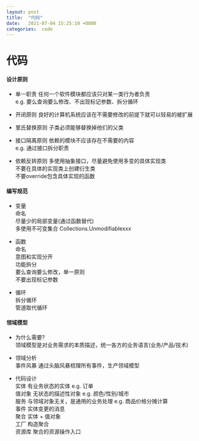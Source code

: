 ```yaml
---
layout: post
title:  "代码"
date:   2021-07-04 15:25:10 +0800
categories:  code
---
```

# 代码
#### 设计原则
- 单一职责
任何一个软件模块都应该只对某一类行为者负责  
e.g. 要么查询要么修改、不出现标记参数、拆分循环

- 开闭原则
良好的计算机系统应该在不需要修改的前提下就可以轻易的被扩展  

- 里氏替换原则
子类必须能够替换掉他们的父类

- 接口隔离原则
依赖的模块不应该存在不需要的内容  
e.g. 通过接口拆分职责  

- 依赖反转原则
多使用抽象接口，尽量避免使用多变的具体实现类  
不要在具体的实现类上创建衍生类  
不要override包含具体实现的函数

#### 编写规范
- 变量  
命名  
尽量少的局部变量(通过函数替代)  
多使用不可变集合 Collections.Unmodifiablexxx  

- 函数  
命名  
意图和实现分开  
功能拆分  
要么查询要么修改，单一原则  
不要出现标记参数  

- 循环  
拆分循环  
管道取代循环  

#### 领域模型
- 为什么需要?  
领域模型是对业务需求的本质描述，统一各方的业务语言(业务/产品/技术)  

- 领域分析  
事件风暴 通过头脑风暴梳理所有事件，生产领域模型  

- 代码设计  
实体 有业务状态的实体 e.g. 订单  
值对象 无状态的描述性对象 e.g. 颜色/性别/城市  
服务 与领域对象无关，是通用的业务处理 e.g. 商品价格分摊计算  
事件 实体变更的消息  
聚合 实体 + 值对象  
工厂 构造聚合  
资源库 聚合的资源操作入口  